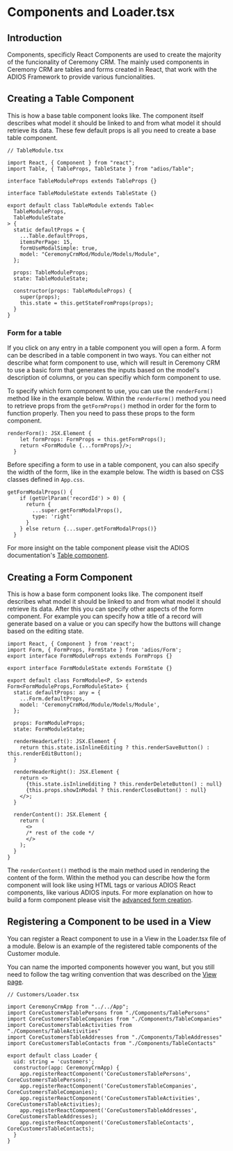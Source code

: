 # Components and Loader.tsx

## Introduction

Components, specificly React Components are used to create the majority of the funcionality of Ceremony CRM. The mainly used components in Ceremony CRM are tables and forms created in React, that work with the ADIOS Framework to provide various funcionalities.

## Creating a Table Component

This is how a base table component looks like. The component itself describes what model it should be linked to and from what model it should retrieve its data. These few default props is all you need to create a base table component.

```tsx
// TableModule.tsx

import React, { Component } from "react";
import Table, { TableProps, TableState } from "adios/Table";

interface TableModuleProps extends TableProps {}

interface TableModuleState extends TableState {}

export default class TableModule extends Table<
  TableModuleProps,
  TableModuleState
> {
  static defaultProps = {
    ...Table.defaultProps,
    itemsPerPage: 15,
    formUseModalSimple: true,
    model: "CeremonyCrmMod/Module/Models/Module",
  };

  props: TableModuleProps;
  state: TableModuleState;

  constructor(props: TableModuleProps) {
    super(props);
    this.state = this.getStateFromProps(props);
  }
}
```

### Form for a table

If you click on any entry in a table component you will open a form. A form can be described in a table component in two ways. You can either not describe what form component to use, which will result in Ceremony CRM to use a basic form that generates the inputs based on the model's description of columns, or you can specifiy which form component to use.

To specify which form component to use, you can use the `renderForm()` method like in the example below. Within the `renderForm()` method you need to retrieve props from the `getFormProps()` method in order for the form to function properly. Then you need to pass these props to the form component.

```tsx
renderForm(): JSX.Element {
    let formProps: FormProps = this.getFormProps();
    return <FormModule {...formProps}/>;
  }
```

Before specifing a form to use in a table component, you can also specify the width of the form, like in the example below. The width is based on CSS classes defined in `App.css`.

```tsx
getFormModalProps() {
    if (getUrlParam('recordId') > 0) {
      return {
        ...super.getFormModalProps(),
        type: 'right'
      }
    } else return {...super.getFormModalProps()}
  }
```

For more insight on the table component please visit the ADIOS documentation's [Table component](table).

## Creating a Form Component

This is how a base form component looks like. The component itself describes what model it should be linked to and from what model it should retrieve its data. After this you can specify other aspects of the form component. For example you can specify how a title of a record will generate based on a value or you can specify how the buttons will change based on the editing state.

```tsx
import React, { Component } from 'react';
import Form, { FormProps, FormState } from 'adios/Form';
export interface FormModuleProps extends FormProps {}

export interface FormModuleState extends FormState {}

export default class FormModule<P, S> extends Form<FormModuleProps,FormModuleState> {
  static defaultProps: any = {
    ...Form.defaultProps,
    model: 'CeremonyCrmMod/Module/Models/Module',
  };

  props: FormModuleProps;
  state: FormModuleState;

  renderHeaderLeft(): JSX.Element {
    return this.state.isInlineEditing ? this.renderSaveButton() : this.renderEditButton();
  }

  renderHeaderRight(): JSX.Element {
    return <>
      {this.state.isInlineEditing ? this.renderDeleteButton() : null}
      {this.props.showInModal ? this.renderCloseButton() : null}
    </>;
  }

  renderContent(): JSX.Element {
    return (
      <>
      /* rest of the code */
      </>
    );
  }
}
```

The `renderContent()` method is the main method used in rendering the content of the form. Within the method you can describe how the form component will look like using HTML tags or various ADIOS React components, like various ADIOS inputs. For more explanation on how to build a form component please visit the [advanced form creation](ui-components/form-component).

## Registering a Component to be used in a View

You can register a React component to use in a View in the Loader.tsx file of a module. Below is an example of the registered table components of the Customer module.

You can name the imported components however you want, but you still need to follow the tag writing convention that was described on the [View page](view).

```tsx
// Customers/Loader.tsx

import CeremonyCrmApp from "../../App";
import CoreCustomersTablePersons from "./Components/TablePersons"
import CoreCustomersTableCompanies from "./Components/TableCompanies"
import CoreCustomersTableActivities from "./Components/TableActivities"
import CoreCustomersTableAddresses from "./Components/TableAddresses"
import CoreCustomersTableContacts from "./Components/TableContacts"

export default class Loader {
  uid: string = 'customers';
  constructor(app: CeremonyCrmApp) {
    app.registerReactComponent('CoreCustomersTablePersons', CoreCustomersTablePersons);
    app.registerReactComponent('CoreCustomersTableCompanies', CoreCustomersTableCompanies);
    app.registerReactComponent('CoreCustomersTableActivities', CoreCustomersTableActivities);
    app.registerReactComponent('CoreCustomersTableAddresses', CoreCustomersTableAddresses);
    app.registerReactComponent('CoreCustomersTableContacts', CoreCustomersTableContacts);
  }
}
```
